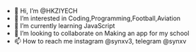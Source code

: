 - 👋 Hi, I’m @HKZIYECH
- 👀 I’m interested in Coding,Programming,Football,Aviation
- 🌱 I’m currently learning JavaScript
- 💞️ I’m looking to collaborate on Making an app for my school
- 📫 How to reach me instagram @synxv3, telegram @synxv

<!---
HKZIYECH/HKZIYECH is a ✨ special ✨ repository because its `README.md` (this file) appears on your GitHub profile.
You can click the Preview link to take a look at your changes.
--->
